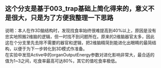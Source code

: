 ## 这个分支是基于003_trap基础上简化得来的，意义不是很大，只是为了方便我整理一下思路

说明：本人在作3D脑结构时，发现找食率始终很难提高到40%以上，原因是没有忠实地照搬2维脑的逻辑，但一时找不到问题所在。原来的2维脑器官太多，因此这在个分支里先去除不需要的器官和逻辑，把2维脑精简到能进化出眼睛的最简结构，以便于为下一步转化到3D模式作准备。  
在实验中发现Active中的organOutputEnergy参数对进化影响非常大，最合适的值为1~3之间，吃食率最高可达80%，其它的值吃食率极低。
